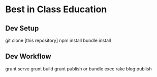 # Best in Class Education

## Dev Setup
git clone [this repository]
npm install
bundle install

## Dev Workflow
grunt serve
grunt build
grunt publish or bundle exec rake blog:publish